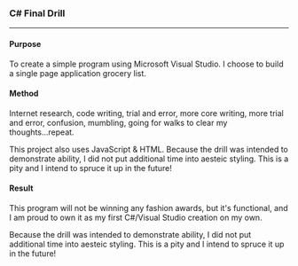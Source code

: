 ### C# Final Drill
***
#### Purpose

To create a simple program using Microsoft Visual Studio. I choose to build a single page application grocery list.

#### Method

Internet research, code writing, trial and error, more core writing, more trial and error, confusion, mumbling, going for walks to clear my thoughts...repeat. 

This project also uses JavaScript & HTML. Because the drill was intended to demonstrate ability, I did not put additional time into aesteic styling. This is a pity and I intend to spruce it up in the future!

#### Result

This program will not be winning any fashion awards, but it's functional, and I am proud to own it as my first C#/Visual Studio creation on my own.

Because the drill was intended to demonstrate ability, I did not put additional time into aesteic styling. This is a pity and I intend to spruce it up in the future!

